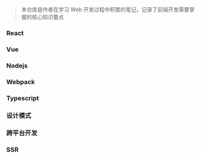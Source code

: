 > 本仓库是作者在学习 Web 开发过程中积累的笔记，记录了前端开发需要掌握的核心知识要点
### React
### Vue
### Nodejs
### Webpack
### Typescript
### 设计模式
### 跨平台开发
### SSR
